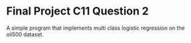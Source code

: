 # Final Project C11 Question 2
 A simple program that implements multi class logistic regression on the oil500 dataset. 
